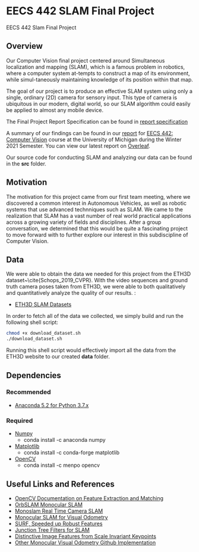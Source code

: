 # EECS 442 SLAM Final Project

EECS 442 Slam Final Project

## Overview

Our Computer Vision final project centered around Simultaneous localization and mapping (SLAM), which is a famous  problem in robotics,  where a computer  system  at-tempts to construct a map of its environment, while simul-taneously maintaining knowledge of its position within that map.

The goal of our project is to produce an effective SLAM system using only a single, ordinary (2D) camera for sensory input. This type of camera is ubiquitous in our modern, digital world, so our SLAM algorithm could easily be applied to almost any mobile device. 

The Final Project Report Specification can be found in [report specification](EECS_442_Computer_Vision_Spec.pdf)

A summary of our findings can be found in our [report](EECS_442_Computer_Vision_SLAM_Project.pdf) for [EECS 442: Computer Vision](https://web.eecs.umich.edu/~justincj/teaching/eecs442/WI2021/) course at the University of Michigan during the Winter 2021 Semester.   You can view our latest report on [Overleaf](https://www.overleaf.com/project/608447d3ec80589a09854d0f).

Our source code for conducting SLAM and analyzing our data can be found in the **src** folder.


## Motivation
The motivation for this project came from our first team meeting, where we discovered a common interest in Autonomous Vehicles, as well as robotic systems that use advanced technniques such as SLAM. We came to the realization that SLAM has a vast number of real world practical applications across a growing variety of fields and disciplines. After a group conversation, we determined that this would be quite a fascinating project to move forward with to further explore our interest in this subdiscipline of Computer Vision.

## Data
We were able to obtain the data we needed for this project from the ETH3D dataset~\cite{Schops_2019_CVPR}. With the video sequences and ground truth camera poses taken from ETH3D, we were able to both qualitatively and quantitatively analyze the quality of our results. :
* [ETH3D SLAM Datasets](https://www.eth3d.net/slam_datasets)

In order to fetch all of the data we collected, we simply build and run the following shell script: 
```bash
chmod +x download_dataset.sh 
./download_dataset.sh
```
Running this shell script would effectively import all the data from the ETH3D website to our created **data** folder.


## Dependencies
### Recommended
* [Anaconda 5.2 for Python 3.7.x](https://www.anaconda.com/download/)

### Required
* [Numpy](https://www.numpy.org)
    * conda install -c anaconda numpy
* [Matplotlib](https://matplotlib.org)
    * conda install -c conda-forge matplotlib
* [OpenCV](https://opencv.org)
    * conda install -c menpo opencv


## Useful Links and References
* [OpenCV Documentation on Feature Extraction and Matching](https://docs.opencv.org/master/dc/dc3/tutorial_py_matcher.html)
* [OrbSLAM Monocular SLAM](https://openslam-org.github.io/orbslam.html)
* [Monoslam Real Time Camera SLAM](https://www.robots.ox.ac.uk/~lav/Papers/davison_etal_pami2007/davison_etal_pami2007.pdf)
* [Monocular SLAM for Visual Odometry](https://www.hindawi.com/journals/mpe/2012/676385/)
* [SURF, Speeded up Robust Features](https://people.ee.ethz.ch/~surf/eccv06.pdf)
* [Junction Tree Filters for SLAM](http://ai.stanford.edu/~paskin/slam/)
* [Distinctive Image Features from Scale Invariant Keypoints](https://people.eecs.berkeley.edu/~malik/cs294/lowe-ijcv04.pdf)
* [Other Monocular Visual Odometry Github Implementation](https://github.com/felixchenfy/Monocular-Visual-Odometry)


